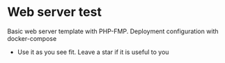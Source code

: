 # Web server test

Basic web server template with PHP-FMP.
Deployment configuration with docker-compose

* Use it as you see fit. Leave a star if it is useful to you
